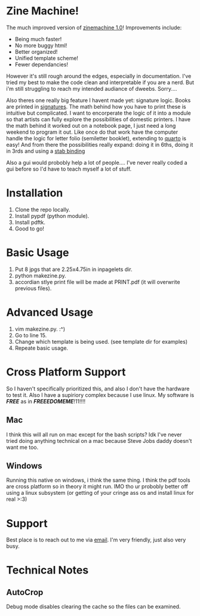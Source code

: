 # Zine Machine!	
The much improved version of [zinemachine 1.0](https://github.com/AVDambeck/ZineMachine)! Improvements include:

+ Being much faster! 
+ No more buggy html!
+ Better organized!
+ Unified template scheme! 
+ Fewer dependancies!

However it's still rough around the edges, especially in documentation. I've tried my best to make the code clean and interpretable if you are a nerd. But i'm still struggling to reach my intended audiance of dweebs. Sorry....  

Also theres one really big feature I havent made yet: signature logic. Books are printed in [signatures](https://en.wikipedia.org/wiki/Section_(bookbinding)). The math behind how you have to print these is intuitive but complicated. I want to encorperate the logic of it into a module so that artists can fully explore the possibilities of domestic printers. I have the math behind it worked out on a notebook page, I just need a long weekend to program it out. Like once do that work have the computer handle the logic for letter folio (semiletter booklet), extending to [quarto](https://en.wikipedia.org/wiki/Section_(bookbinding)) is easy! And from there the possibilities really expand: doing it in 6ths, doing it in 3rds and using a [stab binding](https://en.wikipedia.org/wiki/Section_(bookbinding)) 

Also a gui would probobly help a lot of people.... I've never really coded a gui before so I'd have to teach myself a lot of stuff.

# Installation
1. Clone the repo locally.
2. Install pypdf (python module).
3. Install pdftk. 
3. Good to go!

# Basic Usage
1. Put 8 jpgs that are 2.25x4.75in in inpagelets dir.
2. python makezine.py.
3. accordian stlye print file will be made at PRINT.pdf (it will overwrite previous files).

# Advanced Usage
1. vim makezine.py. :^)
2. Go to line 15. 
3. Change which template is being used. (see template dir for examples)
4. Repeate basic usage.

# Cross Platform Support
So I haven't specifically prioritized this, and also I don't have the hardware to test it. Also I have a supiriory complex because I use linux. My software is ***FREE*** as in ***FREEEDOMEME***!11!!!! 

## Mac
I think this will all run on mac except for the bash scripts? Idk I've never tried doing anything technical on a mac because Steve Jobs daddy doesn't want me too.

## Windows 
Running this native on windows, i think the same thing. I think the pdf tools are cross platform so in theory it might run. IMO tho ur probobly better off using a linux subsystem (or getting of your cringe ass os and install linux for real >:3) 

# Support
Best place is to reach out to me via [email](AudioVisual@Dambeck.org). I'm very friendly, just also very busy.

# Technical Notes
## AutoCrop
Debug mode disables clearing the cache so the files can be examined.
